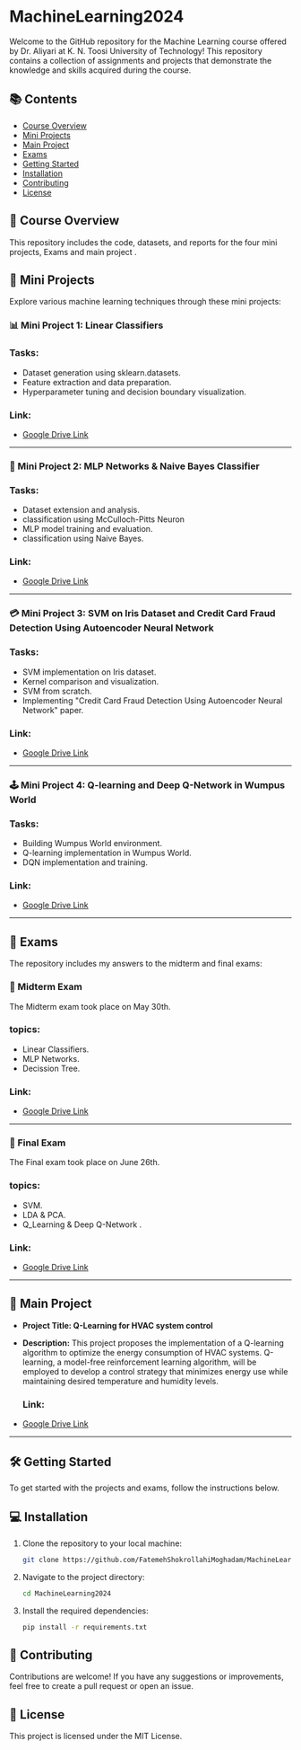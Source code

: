 # MachineLearning2024
Welcome to the GitHub repository for the Machine Learning course offered by Dr. Aliyari at K. N. Toosi University of Technology! This repository contains a collection of assignments and projects that demonstrate the knowledge and skills acquired during the course.

## 📚 Contents
- [Course Overview](#course-overview)
- [Mini Projects](#mini-projects)
- [Main Project](#main-project)
- [Exams](#exams)
- [Getting Started](#getting-started)
- [Installation](#installation)
- [Contributing](#contributing)
- [License](#license)

## 📘 Course Overview
This repository includes the code, datasets, and reports for the four mini projects, Exams and main project .

## 🚀 Mini Projects
Explore various machine learning techniques through these mini projects:

### 📊 Mini Project 1: Linear Classifiers

### Tasks:
- Dataset generation using sklearn.datasets.
- Feature extraction and data preparation.
- Hyperparameter tuning and decision boundary visualization.

### Link:
- [Google Drive Link](https://drive.google.com/drive/folders/1J257gP6OFWAWBdwDVx3DuEpFa299DFbz?usp=sharing)

---

### 🤖 Mini Project 2: MLP Networks & Naive Bayes Classifier

### Tasks:
- Dataset extension and analysis.
- classification using McCulloch-Pitts Neuron
- MLP model training and evaluation.
- classification using Naive Bayes.

### Link:
- [Google Drive Link](https://drive.google.com/drive/folders/1b5B582yp_CKuDpapPd8woH40hSIaU1yk?usp=sharing)

---

### 💳 Mini Project 3: SVM on Iris Dataset and Credit Card Fraud Detection Using Autoencoder Neural Network

### Tasks:
- SVM implementation on Iris dataset.
- Kernel comparison and visualization.
- SVM from scratch.
- Implementing "Credit Card Fraud Detection Using Autoencoder Neural Network" paper.

### Link:
- [Google Drive Link](https://drive.google.com/drive/folders/13AzvgDBKOHcyuoBS8h4MY1iZfFxWNsr9?usp=sharing)

---

### 🕹️ Mini Project 4: Q-learning and Deep Q-Network in Wumpus World

### Tasks:
- Building Wumpus World environment.
- Q-learning implementation in Wumpus World.
- DQN implementation and training.

### Link:
- [Google Drive Link](https://drive.google.com/drive/folders/1oFh5an35Q6h42DEsNA36EbEkoOJjOI_l?usp=sharing)

---

## 📝 Exams
The repository includes my answers to the midterm and final exams:

### 📅 Midterm Exam
The Midterm exam took place on May 30th.

### topics:
- Linear Classifiers.
- MLP Networks.
- Decission Tree.
  
### Link:
- [Google Drive Link](https://drive.google.com/drive/folders/1_P3-nvhOeYg_IHdjLAWpdWicf3BTGy_N?usp=sharing)

---
### 📅 Final Exam
The Final exam took place on June 26th.

### topics:
- SVM.
- LDA & PCA.
- Q_Learning & Deep Q-Network .
  
### Link:
- [Google Drive Link](https://drive.google.com/drive/folders/1Ot1itfRgFwJMES9MD5RBcutQCEaT26v-?usp=sharing)

---

## 💼 Main Project

- **Project Title: Q-Learning for HVAC system control** 
- **Description:**
  This project proposes the implementation of a Q-learning algorithm to optimize the energy consumption of HVAC systems. Q-learning, a model-free reinforcement learning algorithm, will be employed to develop a control strategy that minimizes energy use while maintaining desired temperature and humidity levels.

  ### Link:
- [Google Drive Link](https://drive.google.com/drive/folders/1g3zFZeV9Gx8rP9EjxtkFJR__iZWeMsb_?usp=sharing)

---

## 🛠️ Getting Started
To get started with the projects and exams, follow the instructions below.

## 💻 Installation
1. Clone the repository to your local machine:
    ```bash
    git clone https://github.com/FatemehShokrollahiMoghadam/MachineLearning2024.git
    ```
2. Navigate to the project directory:
    ```bash
    cd MachineLearning2024
    ```
3. Install the required dependencies:
    ```bash
    pip install -r requirements.txt
    ```

## 🤝 Contributing
Contributions are welcome! If you have any suggestions or improvements, feel free to create a pull request or open an issue.

## 📄 License
This project is licensed under the MIT License.
